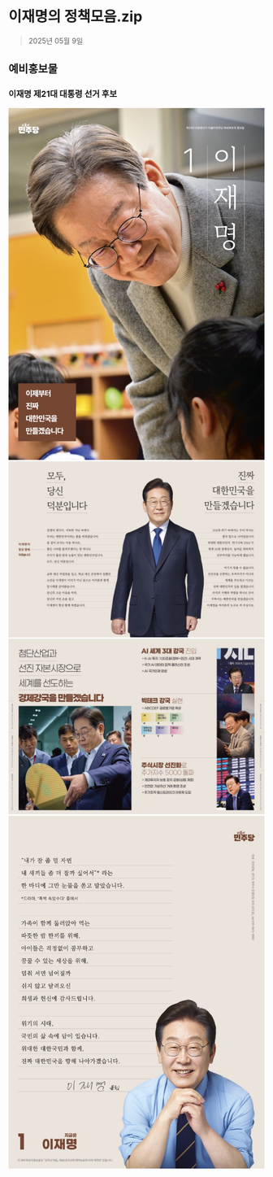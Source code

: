 # 이재명의 정책모음.zip

> 2025년 05월 9일
## 예비홍보물
### 이재명 제21대 대통령 선거 후보

![공약 이미지](000.jpeg)
![공약 이미지](001.jpeg)
![공약 이미지](002.jpeg)
![공약 이미지](003.jpeg)